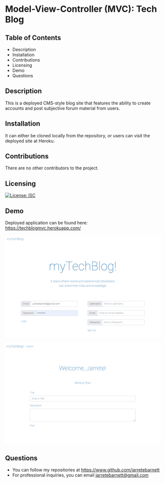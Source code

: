 # Model-View-Controller (MVC): Tech Blog

## Table of Contents

* Description
* Installation
* Contributions
* Licensing
* Demo
* Questions

## Description

This is a deployed CMS-style blog site that features the ability to create accounts and post subjective forum material from users.

## Installation

It can either be cloned locally from the repository, or users can visit the deployed site at Heroku.

## Contributions

There are no other contributors to the project.

## Licensing

[![License: ISC](https://img.shields.io/badge/License-ISC-blue.svg)](https://opensource.org/licenses/ISC)

## Demo

Deployed application can be found here: https://techblogmvc.herokuapp.com/

![homepage](assets/mytechblog.png)

![profile](assets/mytechblogprofile.png)

## Questions

* You can follow my repositories at https://www.github.com/jarretebarnett
* For professional inquiries, you can email jarretebarnett@gmail.com